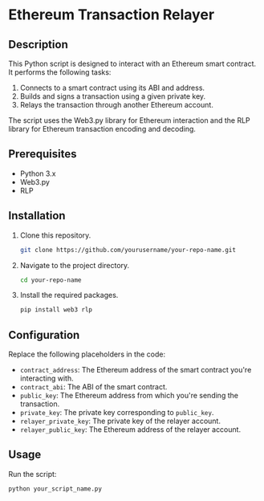 # Ethereum Transaction Relayer

## Description

This Python script is designed to interact with an Ethereum smart contract. It performs the following tasks:

1. Connects to a smart contract using its ABI and address.
2. Builds and signs a transaction using a given private key.
3. Relays the transaction through another Ethereum account.

The script uses the Web3.py library for Ethereum interaction and the RLP library for Ethereum transaction encoding and decoding.

## Prerequisites

- Python 3.x
- Web3.py
- RLP

## Installation

1. Clone this repository.
    ```bash
    git clone https://github.com/yourusername/your-repo-name.git
    ```

2. Navigate to the project directory.
    ```bash
    cd your-repo-name
    ```

3. Install the required packages.
    ```bash
    pip install web3 rlp
    ```

## Configuration

Replace the following placeholders in the code:

- `contract_address`: The Ethereum address of the smart contract you're interacting with.
- `contract_abi`: The ABI of the smart contract.
- `public_key`: The Ethereum address from which you're sending the transaction.
- `private_key`: The private key corresponding to `public_key`.
- `relayer_private_key`: The private key of the relayer account.
- `relayer_public_key`: The Ethereum address of the relayer account.

## Usage

Run the script:

```bash
python your_script_name.py
